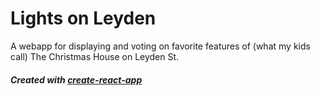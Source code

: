 # Lights on Leyden

A webapp for displaying and voting on favorite features of (what my kids call) The Christmas House on Leyden St.

##### Created with [create-react-app](https://www.github.com/facebook/create-react-app)
